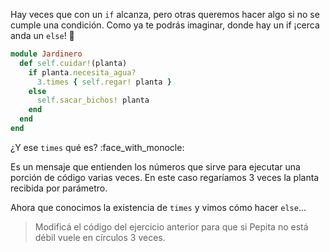 Hay veces que con un `if` alcanza, pero otras queremos hacer algo si no se cumple una condición. Como ya te podrás imaginar, donde hay un if ¡cerca anda un `else`! :eyes:

```ruby
module Jardinero
  def self.cuidar!(planta)
    if planta.necesita_agua?
      3.times { self.regar! planta }
    else
      self.sacar_bichos! planta
    end
  end
end
```

¿Y ese `times` qué es? :face_with_monocle:

Es un mensaje que entienden los números que sirve para ejecutar una porción de código varias veces. En este caso regaríamos 3 veces la planta recibida por parámetro.

Ahora que conocimos la existencia de `times` y vimos cómo hacer `else`...

> Modificá el código del ejercicio anterior para que si Pepita no está débil vuele en círculos 3 veces.
